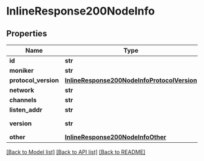 # InlineResponse200NodeInfo

## Properties
Name | Type | Description | Notes
------------ | ------------- | ------------- | -------------
**id** | **str** |  | [optional] 
**moniker** | **str** |  | [optional] 
**protocol_version** | [**InlineResponse200NodeInfoProtocolVersion**](InlineResponse200NodeInfoProtocolVersion.md) |  | [optional] 
**network** | **str** |  | [optional] 
**channels** | **str** |  | [optional] 
**listen_addr** | **str** |  | [optional] 
**version** | **str** | Tendermint version | [optional] 
**other** | [**InlineResponse200NodeInfoOther**](InlineResponse200NodeInfoOther.md) |  | [optional] 

[[Back to Model list]](../README.md#documentation-for-models) [[Back to API list]](../README.md#documentation-for-api-endpoints) [[Back to README]](../README.md)


